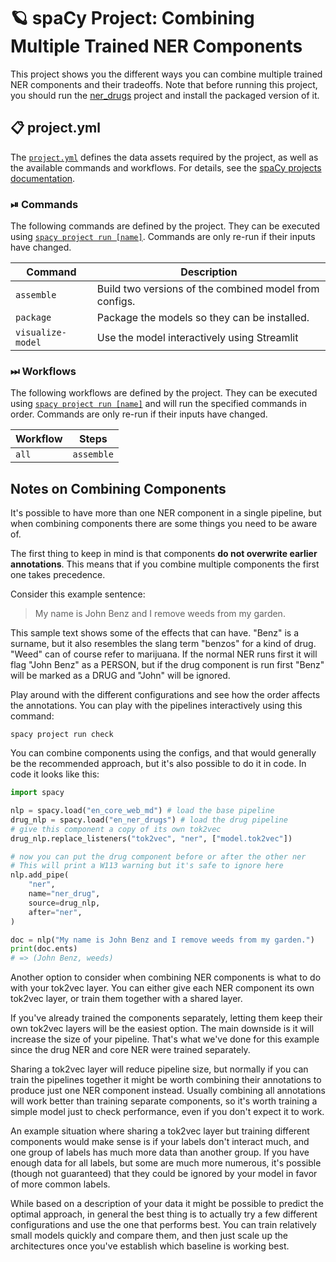 <!-- SPACY PROJECT: AUTO-GENERATED DOCS START (do not remove) -->

# 🪐 spaCy Project: Combining Multiple Trained NER Components

This project shows you the different ways you can combine multiple trained NER components and their tradeoffs.
Note that before running this project, you should run the [ner_drugs](../ner_drugs) project and install the packaged version of it.


## 📋 project.yml

The [`project.yml`](project.yml) defines the data assets required by the
project, as well as the available commands and workflows. For details, see the
[spaCy projects documentation](https://spacy.io/usage/projects).

### ⏯ Commands

The following commands are defined by the project. They
can be executed using [`spacy project run [name]`](https://spacy.io/api/cli#project-run).
Commands are only re-run if their inputs have changed.

| Command | Description |
| --- | --- |
| `assemble` | Build two versions of the combined model from configs. |
| `package` | Package the models so they can be installed. |
| `visualize-model` | Use the model interactively using Streamlit |

### ⏭ Workflows

The following workflows are defined by the project. They
can be executed using [`spacy project run [name]`](https://spacy.io/api/cli#project-run)
and will run the specified commands in order. Commands are only re-run if their
inputs have changed.

| Workflow | Steps |
| --- | --- |
| `all` | `assemble` |

<!-- SPACY PROJECT: AUTO-GENERATED DOCS END (do not remove) -->

## Notes on Combining Components

It's possible to have more than one NER component in a single pipeline, but when
combining components there are some things you need to be aware of.

The first thing to keep in mind is that components **do not overwrite earlier
annotations**. This means that if you combine multiple components the first one
takes precedence.

Consider this example sentence:

> My name is John Benz and I remove weeds from my garden.

This sample text shows some of the effects that can have.  "Benz" is a surname,
but it also resembles the slang term "benzos" for a kind of drug.  "Weed" can
of course refer to marijuana. If the normal NER runs first it will flag "John
Benz" as a PERSON, but if the drug component is run first "Benz" will be marked
as a DRUG and "John" will be ignored.

Play around with the different configurations and see how the order affects the
annotations. You can play with the pipelines interactively using this command:

    spacy project run check

You can combine components using the configs, and that would generally be the
recommended approach, but it's also possible to do it in code. In code it looks
like this:

```python
import spacy

nlp = spacy.load("en_core_web_md") # load the base pipeline
drug_nlp = spacy.load("en_ner_drugs") # load the drug pipeline
# give this component a copy of its own tok2vec
drug_nlp.replace_listeners("tok2vec", "ner", ["model.tok2vec"])

# now you can put the drug component before or after the other ner
# This will print a W113 warning but it's safe to ignore here
nlp.add_pipe(
    "ner",
    name="ner_drug",
    source=drug_nlp,
    after="ner",
)

doc = nlp("My name is John Benz and I remove weeds from my garden.")
print(doc.ents)
# => (John Benz, weeds)
```

Another option to consider when combining NER components is what to do with
your tok2vec layer. You can either give each NER component its own tok2vec
layer, or train them together with a shared layer. 

If you've already trained the components separately, letting them keep their
own tok2vec layers will be the easiest option. The main downside is it will
increase the size of your pipeline. That's what we've done for this example since
the drug NER and core NER were trained separately.

Sharing a tok2vec layer will reduce pipeline size, but normally if you can
train the pipelines together it might be worth combining their annotations to
produce just one NER component instead. Usually combining all annotations will
work better than training separate components, so it's worth training a simple
model just to check performance, even if you don't expect it to work.

An example situation where sharing a tok2vec layer but training different
components would make sense is if your labels don't interact much, and one
group of labels has much more data than another group. If you have enough data
for all labels, but some are much more numerous, it's possible (though not
guaranteed) that they could be ignored by your model in favor of more common
labels. 

While based on a description of your data it might be possible to predict the
optimal approach, in general the best thing is to actually try a few different
configurations and use the one that performs best. You can train relatively
small models quickly and compare them, and then just scale up the architectures
once you've establish which baseline is working best.
